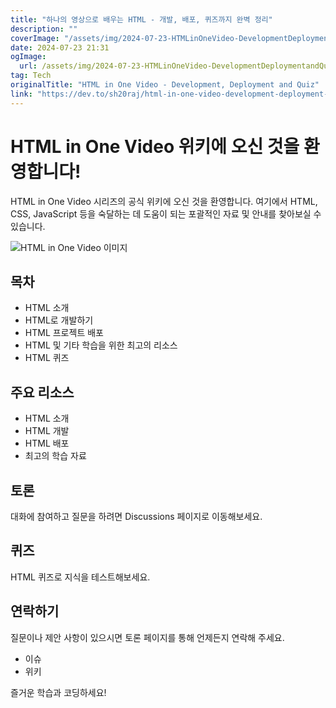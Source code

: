 ```yaml
---
title: "하나의 영상으로 배우는 HTML - 개발, 배포, 퀴즈까지 완벽 정리"
description: ""
coverImage: "/assets/img/2024-07-23-HTMLinOneVideo-DevelopmentDeploymentandQuiz_0.png"
date: 2024-07-23 21:31
ogImage: 
  url: /assets/img/2024-07-23-HTMLinOneVideo-DevelopmentDeploymentandQuiz_0.png
tag: Tech
originalTitle: "HTML in One Video - Development, Deployment and Quiz"
link: "https://dev.to/sh20raj/html-in-one-video-development-deployment-and-quiz-697"
---
```



# HTML in One Video 위키에 오신 것을 환영합니다!

HTML in One Video 시리즈의 공식 위키에 오신 것을 환영합니다. 여기에서 HTML, CSS, JavaScript 등을 숙달하는 데 도움이 되는 포괄적인 자료 및 안내를 찾아보실 수 있습니다.

![HTML in One Video 이미지](/assets/img/2024-07-23-HTMLinOneVideo-DevelopmentDeploymentandQuiz_0.png)

## 목차

<div class="content-ad"></div>

- HTML 소개
- HTML로 개발하기
- HTML 프로젝트 배포
- HTML 및 기타 학습을 위한 최고의 리소스
- HTML 퀴즈

## 주요 리소스

- HTML 소개
- HTML 개발
- HTML 배포
- 최고의 학습 자료

## 토론

<div class="content-ad"></div>

대화에 참여하고 질문을 하려면 Discussions 페이지로 이동해보세요. 

## 퀴즈

HTML 퀴즈로 지식을 테스트해보세요.

## 연락하기

<div class="content-ad"></div>

질문이나 제안 사항이 있으시면 토론 페이지를 통해 언제든지 연락해 주세요.

- 이슈
- 위키

즐거운 학습과 코딩하세요!